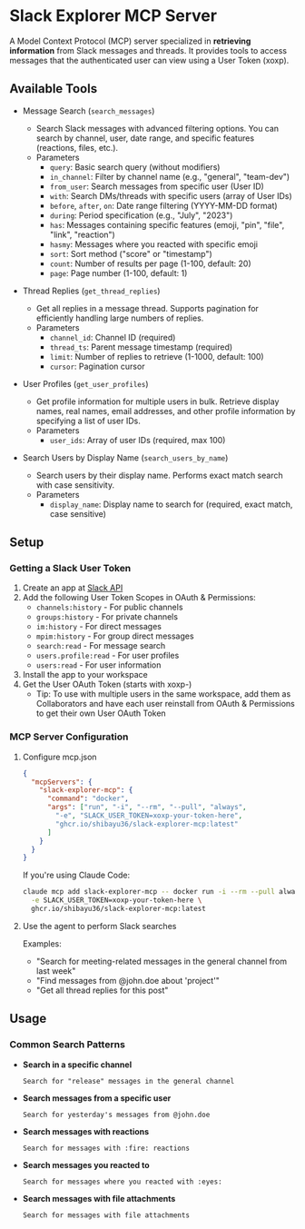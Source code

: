# Slack Explorer MCP Server

A Model Context Protocol (MCP) server specialized in **retrieving information** from Slack messages and threads. It provides tools to access messages that the authenticated user can view using a User Token (xoxp).

## Available Tools

- Message Search (`search_messages`)
  - Search Slack messages with advanced filtering options. You can search by channel, user, date range, and specific features (reactions, files, etc.).
  - Parameters
    - `query`: Basic search query (without modifiers)
    - `in_channel`: Filter by channel name (e.g., "general", "team-dev")
    - `from_user`: Search messages from specific user (User ID)
    - `with`: Search DMs/threads with specific users (array of User IDs)
    - `before`, `after`, `on`: Date range filtering (YYYY-MM-DD format)
    - `during`: Period specification (e.g., "July", "2023")
    - `has`: Messages containing specific features (emoji, "pin", "file", "link", "reaction")
    - `hasmy`: Messages where you reacted with specific emoji
    - `sort`: Sort method ("score" or "timestamp")
    - `count`: Number of results per page (1-100, default: 20)
    - `page`: Page number (1-100, default: 1)

- Thread Replies (`get_thread_replies`)
  - Get all replies in a message thread. Supports pagination for efficiently handling large numbers of replies.
  - Parameters
    - `channel_id`: Channel ID (required)
    - `thread_ts`: Parent message timestamp (required)
    - `limit`: Number of replies to retrieve (1-1000, default: 100)
    - `cursor`: Pagination cursor

- User Profiles (`get_user_profiles`)
  - Get profile information for multiple users in bulk. Retrieve display names, real names, email addresses, and other profile information by specifying a list of user IDs.
  - Parameters
    - `user_ids`: Array of user IDs (required, max 100)

- Search Users by Display Name (`search_users_by_name`)
  - Search users by their display name. Performs exact match search with case sensitivity.
  - Parameters
    - `display_name`: Display name to search for (required, exact match, case sensitive)

## Setup

### Getting a Slack User Token

1. Create an app at [Slack API](https://api.slack.com/apps)
2. Add the following User Token Scopes in OAuth & Permissions:
   - `channels:history` - For public channels
   - `groups:history` - For private channels
   - `im:history` - For direct messages
   - `mpim:history` - For group direct messages
   - `search:read` - For message search
   - `users.profile:read` - For user profiles
   - `users:read` - For user information
3. Install the app to your workspace
4. Get the User OAuth Token (starts with xoxp-)
   - Tip: To use with multiple users in the same workspace, add them as Collaborators and have each user reinstall from OAuth & Permissions to get their own User OAuth Token

### MCP Server Configuration

1. Configure mcp.json

    ```json
    {
      "mcpServers": {
        "slack-explorer-mcp": {
          "command": "docker",
          "args": ["run", "-i", "--rm", "--pull", "always",
            "-e", "SLACK_USER_TOKEN=xoxp-your-token-here",
            "ghcr.io/shibayu36/slack-explorer-mcp:latest"
          ]
        }
      }
    }
    ```

    If you're using Claude Code:

    ```bash
    claude mcp add slack-explorer-mcp -- docker run -i --rm --pull always \
      -e SLACK_USER_TOKEN=xoxp-your-token-here \
      ghcr.io/shibayu36/slack-explorer-mcp:latest
    ```

2. Use the agent to perform Slack searches

    Examples:
    - "Search for meeting-related messages in the general channel from last week"
    - "Find messages from @john.doe about 'project'"
    - "Get all thread replies for this post"

## Usage

### Common Search Patterns

- **Search in a specific channel**
  ```
  Search for "release" messages in the general channel
  ```

- **Search messages from a specific user**
  ```
  Search for yesterday's messages from @john.doe
  ```

- **Search messages with reactions**
  ```
  Search for messages with :fire: reactions
  ```

- **Search messages you reacted to**
  ```
  Search for messages where you reacted with :eyes:
  ```

- **Search messages with file attachments**
  ```
  Search for messages with file attachments
  ```
